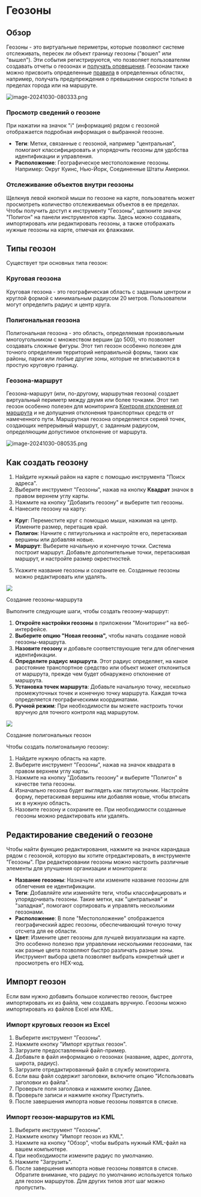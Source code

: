 # Геозоны

## Обзор

Геозоны - это виртуальные периметры, которые позволяют системе отслеживать, пересек ли объект границу геозоны ("вошел" или "вышел"). Эти события регистрируются, что позволяет пользователям создавать отчеты о геозонах и [получать оповещения](../../../page-394f6245-7796-421d-8eb5-203b10fcffb1/page-e9083680-7721-4d24-b44b-ee95247f7b3e/page-eab06155-f95d-4dbb-acb6-2bf8537b4d4a/page-92cada2d-dc96-4d6b-b285-0b7287c5f244.md). Геозонам также можно присвоить определенные [правила](../../../page-711dca4a-202e-4bcf-89f2-791b184a2aa7/page-d2d3f92d-51d2-4ee3-b88a-8aebdf87b4b3.md) в определенных областях, например, получать предупреждения о превышении скорости только в пределах города или на маршруте.

![image-20241030-080333.png](attachments/image-20241030-080333.png)

### Просмотр сведений о геозоне

При нажатии на значок "i" (информация) рядом с геозоной отображается подробная информация о выбранной геозоне.

- **Теги**: Метки, связанные с геозоной, например "центральная", помогают классифицировать и упорядочить геозоны для удобства идентификации и управления.
- **Расположение**: Географическое местоположение геозоны. Например: Округ Куинс, Нью-Йорк, Соединенные Штаты Америки.

### Отслеживание объектов внутри геозоны

Щелкнув левой кнопкой мыши по геозоне на карте, пользователь может просмотреть количество отслеживаемых объектов в ее пределах. Чтобы получить доступ к инструменту "Геозоны", щелкните значок "Полигон" на панели инструментов карты. Здесь можно создавать, импортировать или редактировать геозоны, а также отображать нужные геозоны на карте, отмечая их флажками.

## Типы геозон

Существует три основных типа геозон:

### Круговая геозона

Круговая геозона - это географическая область с заданным центром и круглой формой с минимальным радиусом 20 метров. Пользователи могут определить радиус и центр круга.

### Полигональная геозона

Полигональная геозона - это область, определяемая произвольным многоугольником с множеством вершин (до 500), что позволяет создавать сложные фигуры. Этот тип геозон особенно полезен для точного определения территорий неправильной формы, таких как районы, парки или любые другие зоны, которые не вписываются в простую круговую границу.

### Геозона-маршрут

Геозона-маршрут (или, по-другому, маршрутная геозона) создает виртуальный периметр между двумя или более точками. Этот тип геозон особенно полезен для мониторинга [Контроля отклонения от маршрута](../../../page-a9d309f4-3984-4155-bfa4-e85b1adfde82/page-a1078f2c-d1f6-4ec7-94b0-fe1ce1ccefd1/page-a04d97a4-57bc-4d17-8db5-ab42b4dbf2f2/page-040334e1-0363-4568-b793-de5db0ff4a08.md) и не допущения отклонения транспортных средств от намеченного пути. Маршрутная геозона определяется серией точек, создающих непрерывный маршрут, с заданным радиусом, определяющим допустимое отклонение от маршрута.

![image-20241030-080535.png](attachments/image-20241030-080535.png)

## Как создать геозону

1. Найдите нужный район на карте с помощью инструмента "Поиск адреса".
2. Выберите инструмент "Геозоны", нажав на кнопку **Квадрат** значок в правом верхнем углу карты.
3. Нажмите на кнопку "Добавить геозону" и выберите тип геозоны.
4. Нанесите геозону на карту:
  - **Круг**: Переместите круг с помощью мыши, нажимая на центр. Измените размер, перетащив край.
  - **Полигон**: Начните с пятиугольника и настройте его, перетаскивая вершины или добавляя новые.
  - **Маршрут**: Выберите начальную и конечную точки. Система построит маршрут. Добавьте дополнительные точки, перетаскивая маршрут, и настройте размер окрестностей.
5. Укажите название геозоны и сохраните ее. Созданные геозоны можно редактировать или удалять.

![](https://squaregps.atlassian.net/wiki/images/icons/grey_arrow_down.png)

Создание геозоны-маршрута

Выполните следующие шаги, чтобы создать геозону-маршрут:

1. **Откройте настройки геозоны** в приложении "Мониторинг" на веб-интерфейсе.
2. **Выберите опцию "Новая геозона",** чтобы начать создание новой геозоны-маршрута.
3. **Назовите геозону** и добавьте соответствующие теги для облегчения идентификации.
4. **Определите радиус** **маршрута**. Этот радиус определяет, на какое расстояние транспортное средство или объект может отклониться от маршрута, прежде чем будет обнаружено отклонение от маршрута.
5. **Установка точек маршрута**: Добавьте начальную точку, несколько промежуточных точек и конечную точку маршрута. Каждая точка определяется географическими координатами.
6. **Ручной режим**: При необходимости вы можете настроить точки вручную для точного контроля над маршрутом.

![](https://squaregps.atlassian.net/wiki/images/icons/grey_arrow_down.png)

Создание полигональных геозон

Чтобы создать полигональную геозону:

1. Найдите нужную область на карте.
2. Выберите инструмент "Геозоны", нажав на значок квадрата в правом верхнем углу карты.
3. Нажмите на кнопку "Добавить геозону" и выберите "Полигон" в качестве типа геозоны.
4. Изначально геозона будет выглядеть как пятиугольник. Настройте форму, перетаскивая вершины или добавляя новые, чтобы вписать их в нужную область.
5. Назовите геозону и сохраните ее. При необходимости созданные геозоны можно редактировать или удалять.

## Редактирование сведений о геозоне

Чтобы найти функцию редактирования, нажмите на значок карандаша рядом с геозоной, которую вы хотите отредактировать, в инструменте "Геозоны". При редактировании геозоны можно настроить различные элементы для улучшения организации и мониторинга:

- **Название геозоны**: Назначьте или измените название геозоны для облегчения ее идентификации.
- **Теги**: Добавляйте или изменяйте теги, чтобы классифицировать и упорядочивать геозоны. Такие метки, как "центральная" и "западная", помогают сортировать и управлять несколькими геозонами.
- **Расположение**: В поле "Местоположение" отображается географический адрес геозоны, обеспечивающий точную точку отсчета для ее области.
- **Цвет**: Измените цвет геозоны для лучшей визуализации на карте. Это особенно полезно при управлении несколькими геозонами, так как разные цвета позволяют быстро различать разные зоны. Инструмент выбора цвета позволяет выбрать конкретный цвет и просмотреть его HEX-код.

## Импорт геозон

Если вам нужно добавить большое количество геозон, быстрее импортировать их из файла, чем создавать вручную. Геозоны можно импортировать из файлов Excel или KML.

### Импорт круговых геозон из Excel

1. Выберите инструмент "Геозоны".
2. Нажмите кнопку "Импорт круглых геозон".
3. Загрузите предоставленный файл-пример.
4. Добавьте в файл информацию о геозонах (название, адрес, долгота, широта, радиус).
5. Загрузите отредактированный файл в службу мониторинга.
6. Если ваш файл содержит заголовки, включите опцию "Использовать заголовки из файла".
7. Проверьте поля заголовка и нажмите кнопку Далее.
8. Проверьте записи и нажмите кнопку Приступить.
9. После завершения импорта новые геозоны появятся в списке.

### Импорт геозон-маршрутов из KML

1. Выберите инструмент "Геозоны".
2. Нажмите кнопку "Импорт геозон из KML".
3. Нажмите на кнопку "Обзор", чтобы выбрать нужный KML-файл на вашем компьютере.
4. При необходимости измените радиус по умолчанию.
5. Нажмите "Загрузить".
6. После завершения импорта новые геозоны появятся в списке. Обратите внимание, что радиус по умолчанию используется только для геозон маршрутов. Для других типов этот шаг можно пропустить.